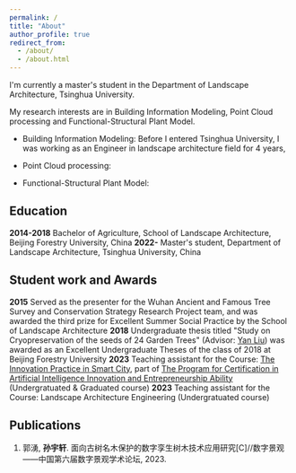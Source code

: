 ```yaml
---
permalink: /
title: "About"
author_profile: true
redirect_from: 
  - /about/
  - /about.html
---
```


I'm currently a master's student in the Department of Landscape Architecture, Tsinghua University.

My research interests are in Building Information Modeling, Point Cloud processing and Functional-Structural Plant Model.
* Building Information Modeling: Before I entered Tsinghua University, I was working as an Engineer in landscape architecture field for 4 years, 

* Point Cloud processing: 

* Functional-Structural Plant Model: 


Education
------

**2014-2018**  Bachelor of Agriculture, School of Landscape Architecture, Beijing Forestry University, China
**2022-**      Master's student, Department of Landscape Architecture, Tsinghua University, China

Student work and Awards
------

**2015**  Served as the presenter for the Wuhan Ancient and Famous Tree Survey and Conservation Strategy Research Project team, and was awarded the third prize for Excellent Summer Social Practice by the School of Landscape Architecture
**2018**  Undergraduate thesis titled "Study on Cryopreservation of the seeds of 24 Garden Trees" (Advisor: [Yan Liu](https://sola.bjfu.edu.cn/cn/teachers/famous/index.html)) was awarded as an Excellent Undergraduate Theses of the class of 2018 at Beijing Forestry University
**2023**  Teaching assistant for the Course: [The Innovation Practice in Smart City](https://www.icenter.tsinghua.edu.cn/info/1034/2151.htm), part of [The Program for Certification in Artificial Intelligence Innovation and Entrepreneurship Ability](https://www.icenter.tsinghua.edu.cn/info/1034/2155.htm) (Undergratuated & Graduated course)
**2023**  Teaching assistant for the Course: Landscape Architecture Engineering (Undergratuated course)

Publications
------

1. 郭湧, **孙宇轩**. 面向古树名木保护的数字孪生树木技术应用研究[C]//数字景观——中国第六届数字景观学术论坛, 2023. 


